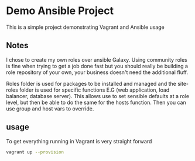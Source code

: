 # Demo Ansible Project

This is a simple project demonstrating Vagrant and Ansible usage

## Notes

I chose to create my own roles over ansible Galaxy. Using community roles is fine when trying to get a job done fast but you should really be building a role repository of your own, your business doesn't need the additional fluff.

Roles folder is used for packages to be installed and managed and the site-roles folder is used for specific functions E.G (web application, load balancer, database server). This allows use to set sensible defaults at a role level, but then be able to do the same for the hosts function. Then you can use group and host vars to override.

## usage

To get everything running in Vagrant is very straight forward

```bash
vagrant up --provision
```
